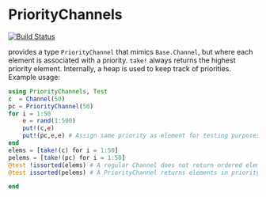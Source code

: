 # PriorityChannels

[![Build Status](https://travis-ci.com/baggepinnen/PriorityChannels.jl.svg?branch=master)](https://travis-ci.com/baggepinnen/PriorityChannels.jl)

provides a type `PriorityChannel` that mimics `Base.Channel`, but where each element is associated with a priority. `take!` always returns the highest priority element. Internally, a heap is used to keep track of priorities. Example usage:
```julia
using PriorityChannels, Test
c  = Channel(50)
pc = PriorityChannel(50)
for i = 1:50
    e = rand(1:500)
    put!(c,e)
    put!(pc,e,e) # Assign same priority as element for testing purposes
end
elems = [take!(c) for i = 1:50]
pelems = [take!(pc) for i = 1:50]
@test !issorted(elems) # A regular Channel does not return ordered elements
@test issorted(pelems) # A PriorityChannel returns elements in priority order

end
